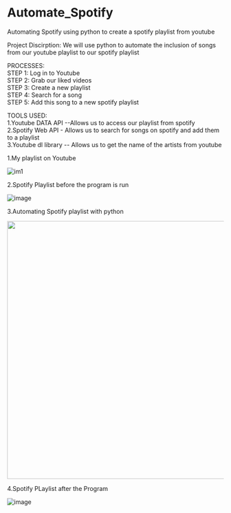 # Automate_Spotify
Automating Spotify  using python to  create a spotify playlist from youtube



Project Discirption:
We will use python to automate the inclusion of  songs from our youtube playlist to our spotify playlist


PROCESSES: <br/>
STEP 1: Log in to Youtube <br/>
STEP 2: Grab our liked videos <br/>
STEP 3: Create a new playlist<br/>
STEP 4: Search for a song<br/>
STEP 5: Add this song to a new spotify playlist<br/>


TOOLS USED:<br/>
1.Youtube DATA API --Allows us to access our playlist from spotify <br/>
2.Spotify Web API - Allows us to search for songs on spotify and add them to a playlist<br/>
3.Youtube dl library -- Allows us to get the name of the artists from youtube<br/>


1.My playlist on Youtube

![im1](https://user-images.githubusercontent.com/56732553/83330826-d35e8000-a25f-11ea-93e1-cc602f02deef.png)

2.Spotify Playlist before the program is run

![image](https://user-images.githubusercontent.com/56732553/83330903-54b61280-a260-11ea-9ea9-e0461b30fc63.png)


3.Automating Spotify playlist with python 

<img src= "https://i.imgur.com/2q47Nye.gif" width="800" height="600" />  

4.Spotify PLaylist after the Program

![image](https://user-images.githubusercontent.com/56732553/83339651-10496780-a29e-11ea-8e41-1fbd5e62dce3.png)



